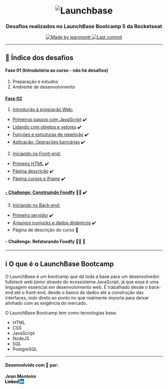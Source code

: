<h1 align="center">
    <img alt="Launchbase" src="https://storage.googleapis.com/golden-wind/bootcamp-launchbase/logo.png" width="400px" />
</h1>

<h3 align="center">
  Desafios realizados no LaunchBase Bootcamp 5 da Rocketseat
</h3>

<p align="center">

  <a href="https://github.com/jeanmontt">
    <img alt="Made by jeanmontt" src="https://img.shields.io/badge/made%20by-jeanmontt-blue">
  </a>

  <a href="https://github.com/jeanmontt/desafios-launchbase-bootcamp/commits/master" >
    <img alt="Last commit" src="https://img.shields.io/github/last-commit/jeanmontt/desafios-launchbase-bootcamp">
  </a>

</p>

---

## 📑️ Índice dos desafios

#### Fase 01 (Introdutória ao curso - não há desafios)

1. Preparação e estudos
2. Ambiente de desenvolvimento

#### [Fase 02](https://github.com/jeanmontt/desafios-launchbase-bootcamp/tree/master/fase_02)

1. [Introdução à progração Web:](https://github.com/jeanmontt/desafios-launchbase-bootcamp/tree/master/fase_02/01_introducao_programacao_web)
- [Primeiros passos com JavaScript](https://github.com/jeanmontt/desafios-launchbase-bootcamp/tree/master/fase_02/01_introducao_programacao_web/desafio_01-1_primeiros-passos-com-js) ✔️
- [Lidando com objetos e vetores](https://github.com/jeanmontt/desafios-launchbase-bootcamp/tree/master/fase_02/01_introducao_programacao_web/desafio_01-2_lidando-com-objetos-e-vetores) ✔️
- [Funções e estruturas de repetição](https://github.com/jeanmontt/desafios-launchbase-bootcamp/tree/master/fase_02/01_introducao_programacao_web/desafio_01-3_funcoes-e-estruturas-de-repeticao) ✔️
- [Aplicação: Operações bancárias](https://github.com/jeanmontt/desafios-launchbase-bootcamp/tree/master/fase_02/01_introducao_programacao_web/desafio_01-4_aplicacao-operacoes-bancarias) ✔️

2. [Iniciando no Front-end:](https://github.com/jeanmontt/desafios-launchbase-bootcamp/tree/master/fase_02/02_iniciando_front_end)
- [Primeiro HTML](https://github.com/jeanmontt/desafios-launchbase-bootcamp/tree/master/fase_02/02_iniciando_front_end/desafio_02-1_primeiro-html) ✔️
- [Página descrição](https://github.com/jeanmontt/desafios-launchbase-bootcamp/tree/master/fase_02/02_iniciando_front_end/desafio_02-2_pagina-descricao) ✔️
- [Página cursos e iframe](https://github.com/jeanmontt/desafios-launchbase-bootcamp/tree/master/fase_02/02_iniciando_front_end/desafio_02-3_pagina-cursos-e-iframe) ✔️

#### [- Challenge: Construindo Foodfy](https://github.com/jeanmontt/foodfy) 👨‍🍳️ ✔️

3. [Iniciando no Back-end:](https://github.com/jeanmontt/desafios-launchbase-bootcamp/tree/master/fase_02/03_inciando_back_end)
- [Primeiro servidor](https://github.com/jeanmontt/desafios-launchbase-bootcamp/tree/master/fase_02/03_inciando_back_end/desafio_03-1_primeiro-servidor) ✔️
- [Arquivos nunjucks e dados dinâmicos](https://github.com/jeanmontt/desafios-launchbase-bootcamp/tree/master/fase_02/03_inciando_back_end/desafio_03-2_nunjucks-e-dados-dinamicos) ✔️
- Página de descrição do curso 🚧️

#### - Challenge: Refatorando Foodfy 👨‍🍳️ 🚧️

---

## ℹ️ O que é o LaunchBase Bootcamp

O LaunchBase é um bootcamp que dá toda a base para um desenvolvedor fullstack web júnior através do ecossistema JavaScript, já que essa é uma linguagem essencial em desenvolvimento web. É trabalhado desde o back-end até o front-end, desde o banco de dados até a construção das interfaces, indo direto ao ponto no que realmente importa para deixar alinhado com as exigência do mercado.

O LaunchBase Bootcamp tem como tecnologias base:

- HTML
- CSS
- JavaScript
- NodeJS
- SQL
- PostgreSQL

---

#### Desenvolvido com 💙️ por:

***Jean Monteiro*** 
<br/> 
<a href="https://www.linkedin.com/in/jeanmont/">
<img src="https://raw.githubusercontent.com/jeanmontt/NLW-1.0/master/public/assets/linkedin.png">
</a>
